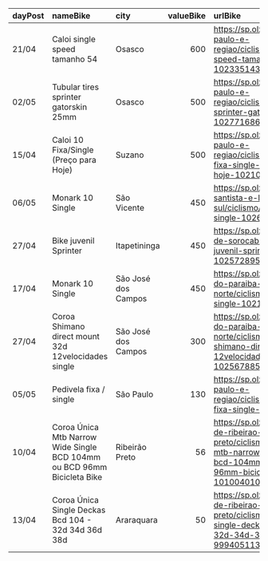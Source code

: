 | dayPost   | nameBike                                                                | city                |   valueBike | urlBike                                                                                                                                    |
|:----------|:------------------------------------------------------------------------|:--------------------|------------:|:-------------------------------------------------------------------------------------------------------------------------------------------|
| 21/04     | Caloi single speed tamanho 54                                           | Osasco              |         600 | https://sp.olx.com.br/sao-paulo-e-regiao/ciclismo/caloi-single-speed-tamanho-54-1023351431                                                 |
| 02/05     | Tubular tires sprinter gatorskin 25mm                                   | Osasco              |         500 | https://sp.olx.com.br/sao-paulo-e-regiao/ciclismo/tubular-tires-sprinter-gatorskin-25mm-1027716865                                         |
| 15/04     | Caloi 10 Fixa/Single (Preço para Hoje)                                  | Suzano              |         500 | https://sp.olx.com.br/sao-paulo-e-regiao/ciclismo/caloi-10-fixa-single-preco-para-hoje-1021067480                                          |
| 06/05     | Monark 10 Single                                                        | São Vicente         |         450 | https://sp.olx.com.br/baixada-santista-e-litoral-sul/ciclismo/monark-10-single-1026920240                                                  |
| 27/04     | Bike juvenil Sprinter                                                   | Itapetininga        |         450 | https://sp.olx.com.br/regiao-de-sorocaba/ciclismo/bike-juvenil-sprinter-1025728954                                                         |
| 17/04     | Monark 10 Single                                                        | São José dos Campos |         450 | https://sp.olx.com.br/vale-do-paraiba-e-litoral-norte/ciclismo/monark-10-single-1021547158                                                 |
| 27/04     | Coroa Shimano direct mount 32d 12velocidades single                     | São José dos Campos |         300 | https://sp.olx.com.br/vale-do-paraiba-e-litoral-norte/ciclismo/coroa-shimano-direct-mount-32d-12velocidades-single-1025678855              |
| 05/05     | Pedivela fixa / single                                                  | São Paulo           |         130 | https://sp.olx.com.br/sao-paulo-e-regiao/ciclismo/pedivela-fixa-single-1028999070                                                          |
| 10/04     | Coroa Única Mtb Narrow Wide Single BCD 104mm ou BCD 96mm Bicicleta Bike | Ribeirão Preto      |          56 | https://sp.olx.com.br/regiao-de-ribeirao-preto/ciclismo/coroa-unica-mtb-narrow-wide-single-bcd-104mm-ou-bcd-96mm-bicicleta-bike-1010040104 |
| 13/04     | Coroa Única Single Deckas Bcd 104 - 32d 34d 36d 38d                     | Araraquara          |          50 | https://sp.olx.com.br/regiao-de-ribeirao-preto/ciclismo/coroa-unica-single-deckas-bcd-104-32d-34d-36d-38d-999405113                        |